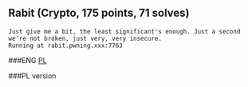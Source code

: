 ## Rabit (Crypto, 175 points, 71 solves)

	Just give me a bit, the least significant's enough. Just a second we’re not broken, just very, very insecure. 
	Running at rabit.pwning.xxx:7763

###ENG
[PL](#pl-version)


###PL version